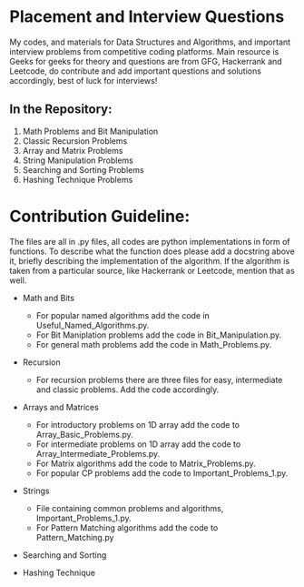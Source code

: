 # Placement and Interview Questions

My codes, and materials for Data Structures and Algorithms, and important interview problems from competitive coding platforms. Main resource is Geeks for geeks for theory and questions are from GFG, Hackerrank and Leetcode, do contribute and add important questions and solutions accordingly, best of luck for interviews!

## In the Repository:

1. Math Problems and Bit Manipulation
2. Classic Recursion Problems
3. Array and Matrix Problems
4. String Manipulation Problems
5. Searching and Sorting Problems
6. Hashing Technique Problems

# Contribution Guideline:

The files are all in .py files, all codes are python implementations in form of functions. To describe what the function does please add a docstring above it,
briefly describing the implementation of the algorithm. If the algorithm is taken from a particular source, like Hackerrank or Leetcode, mention that as well.

- Math and Bits
  - For popular named algorithms add the code in Useful_Named_Algorithms.py.
  - For Bit Maniplation problems add the code in Bit_Manipulation.py.
  - For general math problems add the code in Math_Problems.py.

- Recursion
  - For recursion problems there are three files for easy, intermediate and classic problems. Add the code accordingly.

- Arrays and Matrices
  - For introductory problems on 1D array add the code to Array_Basic_Problems.py.
  - For intermediate problems on 1D array add the code to Array_Intermediate_Problems.py.
  - For Matrix algorithms add the code to Matrix_Problems.py.
  - For popular CP problems add the code to Important_Problems_1.py.

- Strings
  - File containing common problems and algorithms, Important_Problems_1.py.
  - For Pattern Matching algorithms add the code to Pattern_Matching.py

- Searching and Sorting

- Hashing Technique


